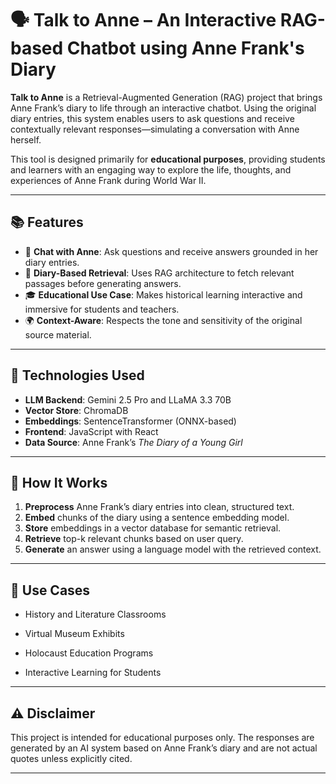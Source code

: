 # 🗣️ Talk to Anne – An Interactive RAG-based Chatbot using Anne Frank's Diary

**Talk to Anne** is a Retrieval-Augmented Generation (RAG) project that brings Anne Frank’s diary to life through an interactive chatbot. Using the original diary entries, this system enables users to ask questions and receive contextually relevant responses—simulating a conversation with Anne herself.

This tool is designed primarily for **educational purposes**, providing students and learners with an engaging way to explore the life, thoughts, and experiences of Anne Frank during World War II.

---

## 📚 Features

- 💬 **Chat with Anne**: Ask questions and receive answers grounded in her diary entries.
- 📖 **Diary-Based Retrieval**: Uses RAG architecture to fetch relevant passages before generating answers.
- 🎓 **Educational Use Case**: Makes historical learning interactive and immersive for students and teachers.
- 🌍 **Context-Aware**: Respects the tone and sensitivity of the original source material.

---

## 🧠 Technologies Used

- **LLM Backend**: Gemini 2.5 Pro and LLaMA 3.3 70B
- **Vector Store**: ChromaDB
- **Embeddings**: SentenceTransformer (ONNX-based)
- **Frontend**: JavaScript with React
- **Data Source**: Anne Frank’s *The Diary of a Young Girl*

---

## 🚀 How It Works

1. **Preprocess** Anne Frank’s diary entries into clean, structured text.
2. **Embed** chunks of the diary using a sentence embedding model.
3. **Store** embeddings in a vector database for semantic retrieval.
4. **Retrieve** top-k relevant chunks based on user query.
5. **Generate** an answer using a language model with the retrieved context.

---

## 🎯 Use Cases
- History and Literature Classrooms

- Virtual Museum Exhibits

- Holocaust Education Programs

- Interactive Learning for Students

---

## ⚠️ Disclaimer
This project is intended for educational purposes only. The responses are generated by an AI system based on Anne Frank’s diary and are not actual quotes unless explicitly cited.

---
